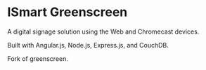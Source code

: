 # ISmart Greenscreen

A digital signage solution using the Web and Chromecast devices.

Built with Angular.js, Node.js, Express.js, and CouchDB.

Fork of greenscreen.